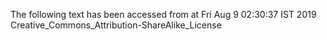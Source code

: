 The following text has been accessed from at Fri Aug 9 02:30:37 IST 2019
Creative_Commons_Attribution-ShareAlike_License
